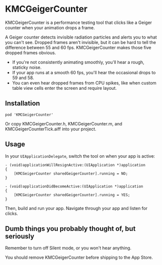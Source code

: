 # KMCGeigerCounter

KMCGeigerCounter is a performance testing tool that clicks like a Geiger counter when your animation drops a frame.

A Geiger counter detects invisible radiation particles and alerts you to what you can't see. Dropped frames aren't invisible, but it can be hard to tell the difference between 55 and 60 fps. KMCGeigerCounter makes those five dropped frames obvious.

- If you're not consistently animating smoothly, you'll hear a rough, staticky noise.
- If your app runs at a smooth 60 fps, you'll hear the occasional drops to 59 and 58.
- You can even hear dropped frames from CPU spikes, like when custom table view cells enter the screen and require layout.

## Installation

`pod 'KMCGeigerCounter'`

Or copy KMCGeigerCounter.h, KMCGeigerCounter.m, and KMCGeigerCounterTick.aiff into your project.

## Usage

In your `UIApplicationDelegate`, switch the tool on when your app is active:

    - (void)applicationWillResignActive:(UIApplication *)application
    {
        [KMCGeigerCounter sharedGeigerCounter].running = NO;
    }

    - (void)applicationDidBecomeActive:(UIApplication *)application
    {
        [KMCGeigerCounter sharedGeigerCounter].running = YES;
    }

Then, build and run your app. Navigate through your app and listen for clicks.

## Dumb things you probably thought of, but seriously

Remember to turn off Silent mode, or you won't hear anything. 

You should remove KMCGeigerCounter before shipping to the App Store.
